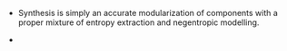 - Synthesis is simply an accurate modularization of components with a proper mixture of entropy extraction and negentropic modelling. 

- 
